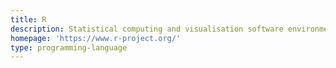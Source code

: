 ```yaml
---
title: R
description: Statistical computing and visualisation software environment
homepage: 'https://www.r-project.org/'
type: programming-language
---
```

